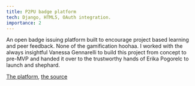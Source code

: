 ```yaml
---
title: P2PU badge platform
tech: Django, HTML5, OAuth integration.
importance: 2
---
```


An open badge issuing platform built to encourage project based learning and peer feedback. None of the gamification hoohaa. I worked with the always insightful Vanessa Gennarelli to build this project from concept to pre-MVP and handed it over to the trustworthy hands of Erika Pogorelc to launch and shephard.

[The platform](https://badges.p2pu.org), [the source](https://github.com/p2pu/badges/)
